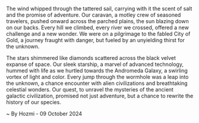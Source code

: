 
The wind whipped through the tattered sail, carrying with it the scent of salt and the promise of adventure.  Our caravan, a motley crew of seasoned travelers, pushed onward across the parched plains, the sun blazing down on our backs.  Every hill we climbed, every river we crossed, offered a new challenge and a new wonder. We were on a pilgrimage to the fabled City of Gold, a journey fraught with danger, but fueled by an unyielding thirst for the unknown.  

The stars shimmered like diamonds scattered across the black velvet expanse of space. Our sleek starship, a marvel of advanced technology, hummed with life as we hurtled towards the Andromeda Galaxy, a swirling vortex of light and color.  Every jump through the wormhole was a leap into the unknown, a chance encounter with alien civilizations and breathtaking celestial wonders.  Our quest, to unravel the mysteries of the ancient galactic civilization,  promised not just adventure, but a chance to rewrite the history of our species. 

~ By Hozmi - 09 October 2024
